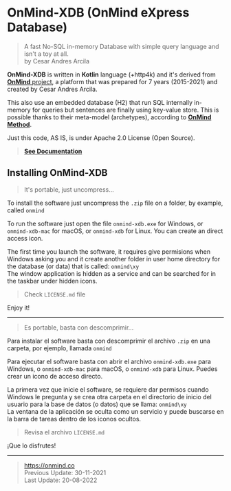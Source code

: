 # OnMind-XDB (OnMind eXpress Database)

> A fast No-SQL in-memory Database with simple query language and isn't a toy at all.  
> by Cesar Andres Arcila

**OnMind-XDB** is written in **Kotlin** language (+http4k) and it's derived from [**OnMind** project](https://onmind.co), a platform that was prepared for 7 years (2015-2021) and created by Cesar Andres Arcila.

This also use an embedded database (H2) that run SQL internally in-memory for queries but sentences are finally using key-value store. This is possible thanks to their meta-model (archetypes), according to [**OnMind Method**](https://onmind.co/web/blog/es/fundamentals.md).

Just this code, AS IS, is under Apache 2.0 License (Open Source).

> [**See Documentation**](https://onmind.co/doc/code/en/OnMind-XDB.md)

## Installing OnMind-XDB

> It's portable, just uncompress...

To install the software just uncompress the `.zip` file on a folder, by example, called `onmind`  

To run the software just open the file `onmind-xdb.exe` for Windows, or `onmind-xdb-mac` for macOS, or `onmind-xdb` for Linux. You can create an direct access icon.

The first time you launch the software, it requires give permisions when Windows asking you and it create another folder in user home directory for the database (or data) that is called: `onmind\xy`  
The window application is hidden as a service and can be searched for in the taskbar under hidden icons.

>  Check `LICENSE.md` file

Enjoy it!

---

> Es portable, basta con descomprimir...

Para instalar el software basta con descomprimir el archivo `.zip` en una carpeta, por ejemplo, llamada `onmind`  

Para ejecutar el software basta con abrir el archivo `onmind-xdb.exe` para Windows, o `onmind-xdb-mac` para macOS, o `onmind-xdb` para Linux. Puedes crear un icono de acceso directo.

La primera vez que inicie el software, se requiere dar permisos cuando Windows le pregunta y se crea otra carpeta en el directorio de inicio del usuario para la base de datos (o datos) que se llama: `onmind\xy`  
La ventana de la aplicación se oculta como un servicio y puede buscarse en la barra de tareas dentro de los iconos ocultos.

>  Revisa el archivo `LICENSE.md`

¡Que lo disfrutes!

---

> https://onmind.co  
> Previous Update: 30-11-2021  
> Last Update: 20-08-2022
